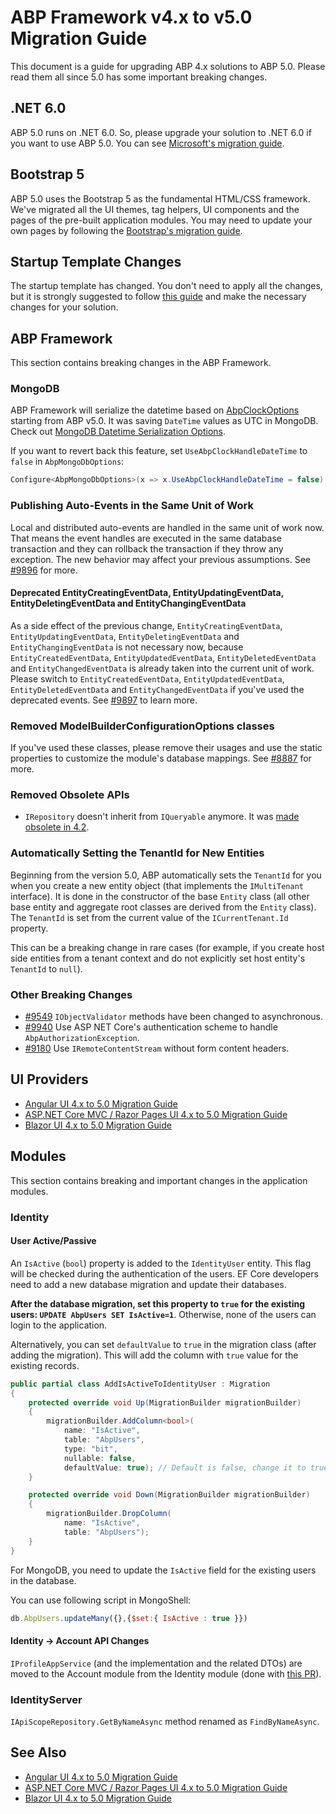 # ABP Framework v4.x to v5.0 Migration Guide

This document is a guide for upgrading ABP 4.x solutions to ABP 5.0. Please read them all since 5.0 has some important breaking changes.

## .NET 6.0

ABP 5.0 runs on .NET 6.0. So, please upgrade your solution to .NET 6.0 if you want to use ABP 5.0. You can see [Microsoft's migration guide](https://docs.microsoft.com/en-us/aspnet/core/migration/50-to-60).

## Bootstrap 5

ABP 5.0 uses the Bootstrap 5 as the fundamental HTML/CSS framework. We've migrated all the UI themes, tag helpers, UI components and the pages of the pre-built application modules. You may need to update your own pages by following the [Bootstrap's migration guide](https://getbootstrap.com/docs/5.0/migration/).

## Startup Template Changes

The startup template has changed. You don't need to apply all the changes, but it is strongly suggested to follow [this guide](Upgrading-Startup-Template.md) and make the necessary changes for your solution.

## ABP Framework

This section contains breaking changes in the ABP Framework.

### MongoDB

ABP Framework will serialize the datetime based on [AbpClockOptions](https://docs.abp.io/en/abp/latest/Timing#clock-options) starting from ABP v5.0. It was saving `DateTime` values as UTC in MongoDB. Check out [MongoDB Datetime Serialization Options](https://mongodb.github.io/mongo-csharp-driver/2.13/reference/bson/mapping/#datetime-serialization-options).

If you want to revert back this feature, set `UseAbpClockHandleDateTime` to `false` in `AbpMongoDbOptions`:

```cs
Configure<AbpMongoDbOptions>(x => x.UseAbpClockHandleDateTime = false);
```

### Publishing Auto-Events in the Same Unit of Work

Local and distributed auto-events are handled in the same unit of work now. That means the event handles are executed in the same database transaction and they can rollback the transaction if they throw any exception. The new behavior may affect your previous assumptions. See [#9896](https://github.com/abpframework/abp/issues/9896) for more.

#### Deprecated EntityCreatingEventData, EntityUpdatingEventData, EntityDeletingEventData and EntityChangingEventData

As a side effect of the previous change, `EntityCreatingEventData`, `EntityUpdatingEventData`, `EntityDeletingEventData` and `EntityChangingEventData` is not necessary now, because `EntityCreatedEventData`, `EntityUpdatedEventData`, `EntityDeletedEventData` and `EntityChangedEventData` is already taken into the current unit of work. Please switch to `EntityCreatedEventData`, `EntityUpdatedEventData`, `EntityDeletedEventData` and `EntityChangedEventData` if you've used the deprecated events. See [#9897](https://github.com/abpframework/abp/issues/9897) to learn more.

### Removed ModelBuilderConfigurationOptions classes

If you've used these classes, please remove their usages and use the static properties to customize the module's database mappings. See [#8887](https://github.com/abpframework/abp/issues/8887) for more.

### Removed Obsolete APIs

* `IRepository` doesn't inherit from `IQueryable` anymore. It was [made obsolete in 4.2](https://docs.abp.io/en/abp/latest/Migration-Guides/Abp-4_2#irepository-getqueryableasync).

### Automatically Setting the TenantId for New Entities

Beginning from the version 5.0, ABP automatically sets the `TenantId` for you when you create a new entity object (that implements the `IMultiTenant` interface). It is done in the constructor of the base `Entity` class (all other base entity and aggregate root classes are derived from the `Entity` class). The `TenantId` is set from the current value of the `ICurrentTenant.Id` property.

This can be a breaking change in rare cases (for example, if you create host side entities from a tenant context and do not explicitly set host entity's `TenantId` to `null`).

### Other Breaking Changes

* [#9549](https://github.com/abpframework/abp/pull/9549) `IObjectValidator` methods have been changed to asynchronous.
* [#9940](https://github.com/abpframework/abp/pull/9940) Use ASP NET Core's authentication scheme to handle `AbpAuthorizationException`.
* [#9180](https://github.com/abpframework/abp/pull/9180) Use `IRemoteContentStream` without form content headers.

## UI Providers

* [Angular UI 4.x to 5.0 Migration Guide](Abp-5_0-Angular.md)
* [ASP.NET Core MVC / Razor Pages UI 4.x to 5.0 Migration Guide](Abp-5-0-MVC.md)
* [Blazor UI 4.x to 5.0 Migration Guide](Abp-5-0-Blazor.md)

## Modules

This section contains breaking and important changes in the application modules.

### Identity

#### User Active/Passive

An `IsActive` (`bool`) property is added to the `IdentityUser` entity. This flag will be checked during the authentication of the users. EF Core developers need to add a new database migration and update their databases.

**After the database migration, set this property to `true` for the existing users: `UPDATE AbpUsers SET IsActive=1`**. Otherwise, none of the users can login to the application.

Alternatively, you can set `defaultValue` to `true` in the migration class (after adding the migration).
This will add the column with `true` value for the existing records.

```cs
public partial class AddIsActiveToIdentityUser : Migration
{
    protected override void Up(MigrationBuilder migrationBuilder)
    {
        migrationBuilder.AddColumn<bool>(
            name: "IsActive",
            table: "AbpUsers",
            type: "bit",
            nullable: false,
            defaultValue: true); // Default is false, change it to true.
    }

    protected override void Down(MigrationBuilder migrationBuilder)
    {
        migrationBuilder.DropColumn(
            name: "IsActive",
            table: "AbpUsers");
    }
}
```

For MongoDB, you need to update the `IsActive` field for the existing users in the database.

You can use following script in MongoShell:
```js
db.AbpUsers.updateMany({},{$set:{ IsActive : true }})
```

#### Identity -> Account API Changes

`IProfileAppService` (and the implementation and the related DTOs) are moved to the Account module from the Identity module (done with [this PR](https://github.com/abpframework/abp/pull/10370/files)).

### IdentityServer

`IApiScopeRepository.GetByNameAsync` method renamed as `FindByNameAsync`.

## See Also

* [Angular UI 4.x to 5.0 Migration Guide](Abp-5_0-Angular.md)
* [ASP.NET Core MVC / Razor Pages UI 4.x to 5.0 Migration Guide](Abp-5-0-MVC.md)
* [Blazor UI 4.x to 5.0 Migration Guide](Abp-5-0-Blazor.md)
